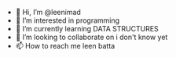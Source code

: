 - 👋 Hi, I’m @leenimad
- 👀 I’m interested in programming 
- 🌱 I’m currently learning DATA STRUCTURES 
- 💞️ I’m looking to collaborate on i don't know yet 
- 📫 How to reach me leen batta


<!---
leenimad/leenimad is a ✨ special ✨ repository because its `README.md` (this file) appears on your GitHub profile.
You can click the Preview link to take a look at your changes.
--->
